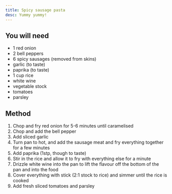 ```yaml
---
title: Spicy sausage pasta
desc: Yummy yummy!
---
```


## You will need

- 1 red onion
- 2 bell peppers
- 6 spicy sausages (removed from skins)
- garlic (to taste)
- paprika (to taste)
- 1 cup rice
- white wine
- vegetable stock
- tomatoes
- parsley

## Method

1. Chop and fry red onion for 5-6 minutes until caramelised
2. Chop and add the bell pepper
3. Add sliced garlic
4. Turn pan to hot, and add the sausage meat and fry everything together for a few minutes
5. Add paprika (1stp, though to taste)
6. Stir in the rice and allow it to fry with everything else for a minute
7. Drizzle white wine into the pan to lift the flavour off the bottom of the pan and into the food
8. Cover everything with stick (2:1 stock to rice) and simmer until the rice is cooked
9. Add fresh sliced tomatoes and parsley
